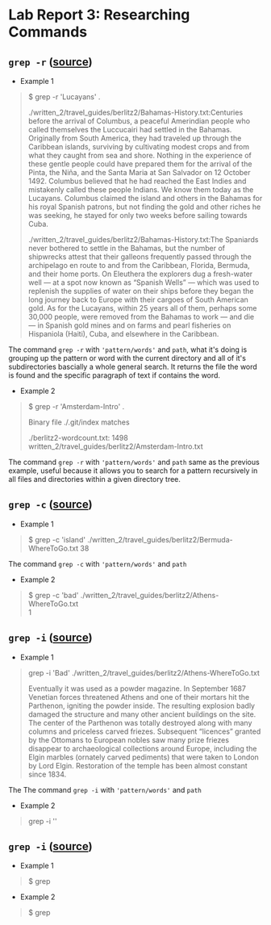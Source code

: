 # Lab Report 3: Researching Commands 

## ```grep -r``` ([source](https://www.cyberciti.biz/faq/howto-use-grep-command-in-linux-unix/))
- Example 1
> $ grep -r 'Lucayans' .
> 
>./written_2/travel_guides/berlitz2/Bahamas-History.txt:Centuries before the arrival of Columbus, a peaceful Amerindian people who called themselves the Luccucairi had settled in the Bahamas. Originally from South America, they had traveled up through the Caribbean islands, surviving by cultivating modest crops and from what they caught from sea and shore. Nothing in the experience of these gentle people could have prepared them for the arrival of the Pinta, the Niña, and the Santa Maria at San Salvador on 12 October 1492. Columbus believed that he had reached the East Indies and mistakenly called these people Indians. We know them today as the Lucayans. Columbus claimed the island and others in the Bahamas for his royal Spanish patrons, but not finding the gold and other riches he was seeking, he stayed for only two weeks before sailing towards Cuba.
>
>./written_2/travel_guides/berlitz2/Bahamas-History.txt:The Spaniards never bothered to settle in the Bahamas, but the number of shipwrecks attest that their galleons frequently passed through the archipelago en route to and from the Caribbean, Florida, Bermuda, and their home ports. On Eleuthera the explorers dug a fresh-water well — at a spot now known as “Spanish Wells” — which was used to replenish the supplies of water on their ships before they began the long journey back to Europe with their cargoes of South American gold. As for the Lucayans, within 25 years all of them, perhaps some 30,000 people, were removed from the Bahamas to work — and die — in Spanish gold mines and on farms and pearl fisheries on Hispaniola (Haiti), Cuba, and elsewhere in the Caribbean.

The command ```grep -r``` with ```'pattern/words'``` and ```path```, what it's doing is grouping up the pattern or word with the current directory and all of it's subdirectories bascially a whole general search. It returns the file the word is found and the specific paragraph of text if contains the word. 
- Example 2
> $ grep -r 'Amsterdam-Intro' . 
>
>  Binary file ./.git/index matches
> 
> ./berlitz2-wordcount.txt:   1498 written_2/travel_guides/berlitz2/Amsterdam-Intro.txt

The command ```grep -r``` with ```'pattern/words'``` and ```path``` same as the previous example, useful because it allows you to search for a pattern recursively in all files and directories within a given directory tree. 

## ```grep -c``` ([source](https://www.cyberciti.biz/faq/howto-use-grep-command-in-linux-unix/))
- Example 1
> $ grep -c 'island' ./written_2/travel_guides/berlitz2/Bermuda-WhereToGo.txt
> 38

The command ```grep -c``` with ```'pattern/words'``` and ```path``` 
- Example 2  
> $ grep -c 'bad' ./written_2/travel_guides/berlitz2/Athens-WhereToGo.txt  
> 1

## ```grep -i``` ([source](https://www.cyberciti.biz/faq/howto-use-grep-command-in-linux-unix/))
- Example 1
> grep -i 'Bad' ./written_2/travel_guides/berlitz2/Athens-WhereToGo.txt
> 
> Eventually it was used as a powder magazine. In September 1687 Venetian forces threatened Athens and one of their mortars hit the Parthenon, igniting the powder inside. The resulting explosion badly damaged the structure and many other ancient buildings on the site. The center of the Parthenon was totally destroyed along with many columns and priceless carved friezes. Subsequent “licences” granted by the Ottomans to European nobles saw many prize friezes disappear to archaeological collections around Europe, including the Elgin marbles (ornately carved pediments) that were taken to London by Lord Elgin. Restoration of the temple has been almost constant since 1834.

The The command ```grep -i``` with ```'pattern/words'``` and ```path``` 
- Example 2 
> grep -i ''

##  ```grep -i``` ([source](https://www.cyberciti.biz/faq/howto-use-grep-command-in-linux-unix/))
- Example 1
> $ grep 
- Example 2 
> $ grep 
